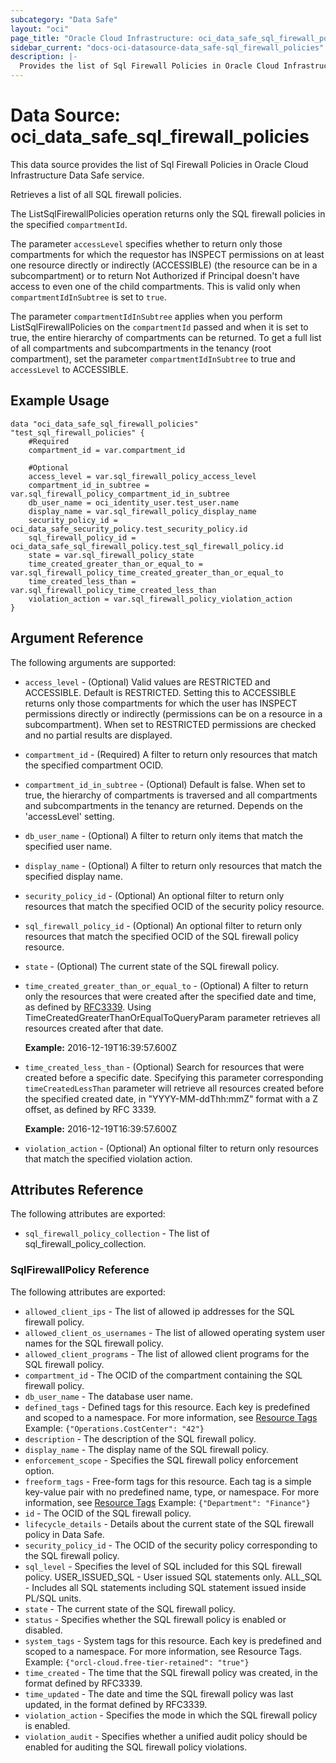 ```yaml
---
subcategory: "Data Safe"
layout: "oci"
page_title: "Oracle Cloud Infrastructure: oci_data_safe_sql_firewall_policies"
sidebar_current: "docs-oci-datasource-data_safe-sql_firewall_policies"
description: |-
  Provides the list of Sql Firewall Policies in Oracle Cloud Infrastructure Data Safe service
---
```


# Data Source: oci_data_safe_sql_firewall_policies
This data source provides the list of Sql Firewall Policies in Oracle Cloud Infrastructure Data Safe service.

Retrieves a list of all SQL firewall policies.

The ListSqlFirewallPolicies operation returns only the SQL firewall policies in the specified `compartmentId`.

The parameter `accessLevel` specifies whether to return only those compartments for which the
requestor has INSPECT permissions on at least one resource directly
or indirectly (ACCESSIBLE) (the resource can be in a subcompartment) or to return Not Authorized if
Principal doesn't have access to even one of the child compartments. This is valid only when
`compartmentIdInSubtree` is set to `true`.

The parameter `compartmentIdInSubtree` applies when you perform ListSqlFirewallPolicies on the
`compartmentId` passed and when it is set to true, the entire hierarchy of compartments can be returned.
To get a full list of all compartments and subcompartments in the tenancy (root compartment),
set the parameter `compartmentIdInSubtree` to true and `accessLevel` to ACCESSIBLE.


## Example Usage

```hcl
data "oci_data_safe_sql_firewall_policies" "test_sql_firewall_policies" {
	#Required
	compartment_id = var.compartment_id

	#Optional
	access_level = var.sql_firewall_policy_access_level
	compartment_id_in_subtree = var.sql_firewall_policy_compartment_id_in_subtree
	db_user_name = oci_identity_user.test_user.name
	display_name = var.sql_firewall_policy_display_name
	security_policy_id = oci_data_safe_security_policy.test_security_policy.id
	sql_firewall_policy_id = oci_data_safe_sql_firewall_policy.test_sql_firewall_policy.id
	state = var.sql_firewall_policy_state
	time_created_greater_than_or_equal_to = var.sql_firewall_policy_time_created_greater_than_or_equal_to
	time_created_less_than = var.sql_firewall_policy_time_created_less_than
	violation_action = var.sql_firewall_policy_violation_action
}
```

## Argument Reference

The following arguments are supported:

* `access_level` - (Optional) Valid values are RESTRICTED and ACCESSIBLE. Default is RESTRICTED. Setting this to ACCESSIBLE returns only those compartments for which the user has INSPECT permissions directly or indirectly (permissions can be on a resource in a subcompartment). When set to RESTRICTED permissions are checked and no partial results are displayed. 
* `compartment_id` - (Required) A filter to return only resources that match the specified compartment OCID.
* `compartment_id_in_subtree` - (Optional) Default is false. When set to true, the hierarchy of compartments is traversed and all compartments and subcompartments in the tenancy are returned. Depends on the 'accessLevel' setting. 
* `db_user_name` - (Optional) A filter to return only items that match the specified user name.
* `display_name` - (Optional) A filter to return only resources that match the specified display name. 
* `security_policy_id` - (Optional) An optional filter to return only resources that match the specified OCID of the security policy resource.
* `sql_firewall_policy_id` - (Optional) An optional filter to return only resources that match the specified OCID of the SQL firewall policy resource.
* `state` - (Optional) The current state of the SQL firewall policy.
* `time_created_greater_than_or_equal_to` - (Optional) A filter to return only the resources that were created after the specified date and time, as defined by [RFC3339](https://tools.ietf.org/html/rfc3339). Using TimeCreatedGreaterThanOrEqualToQueryParam parameter retrieves all resources created after that date.

	**Example:** 2016-12-19T16:39:57.600Z 
* `time_created_less_than` - (Optional) Search for resources that were created before a specific date. Specifying this parameter corresponding `timeCreatedLessThan` parameter will retrieve all resources created before the specified created date, in "YYYY-MM-ddThh:mmZ" format with a Z offset, as defined by RFC 3339.

	**Example:** 2016-12-19T16:39:57.600Z 
* `violation_action` - (Optional) An optional filter to return only resources that match the specified violation action.


## Attributes Reference

The following attributes are exported:

* `sql_firewall_policy_collection` - The list of sql_firewall_policy_collection.

### SqlFirewallPolicy Reference

The following attributes are exported:

* `allowed_client_ips` - The list of allowed ip addresses for the SQL firewall policy.
* `allowed_client_os_usernames` - The list of allowed operating system user names for the SQL firewall policy.
* `allowed_client_programs` - The list of allowed client programs for the SQL firewall policy.
* `compartment_id` - The OCID of the compartment containing the SQL firewall policy.
* `db_user_name` - The database user name.
* `defined_tags` - Defined tags for this resource. Each key is predefined and scoped to a namespace. For more information, see [Resource Tags](https://docs.cloud.oracle.com/iaas/Content/General/Concepts/resourcetags.htm)  Example: `{"Operations.CostCenter": "42"}` 
* `description` - The description of the SQL firewall policy.
* `display_name` - The display name of the SQL firewall policy.
* `enforcement_scope` - Specifies the SQL firewall policy enforcement option.
* `freeform_tags` - Free-form tags for this resource. Each tag is a simple key-value pair with no predefined name, type, or namespace. For more information, see [Resource Tags](https://docs.cloud.oracle.com/iaas/Content/General/Concepts/resourcetags.htm)  Example: `{"Department": "Finance"}` 
* `id` - The OCID of the SQL firewall policy.
* `lifecycle_details` - Details about the current state of the SQL firewall policy in Data Safe.
* `security_policy_id` - The OCID of the security policy corresponding to the SQL firewall policy.
* `sql_level` - Specifies the level of SQL included for this SQL firewall policy. USER_ISSUED_SQL - User issued SQL statements only. ALL_SQL - Includes all SQL statements including SQL statement issued inside PL/SQL units. 
* `state` - The current state of the SQL firewall policy.
* `status` - Specifies whether the SQL firewall policy is enabled or disabled.
* `system_tags` - System tags for this resource. Each key is predefined and scoped to a namespace. For more information, see Resource Tags. Example: `{"orcl-cloud.free-tier-retained": "true"}` 
* `time_created` - The time that the SQL firewall policy was created, in the format defined by RFC3339.
* `time_updated` - The date and time the SQL firewall policy was last updated, in the format defined by RFC3339.
* `violation_action` - Specifies the mode in which the SQL firewall policy is enabled.
* `violation_audit` - Specifies whether a unified audit policy should be enabled for auditing the SQL firewall policy violations.

